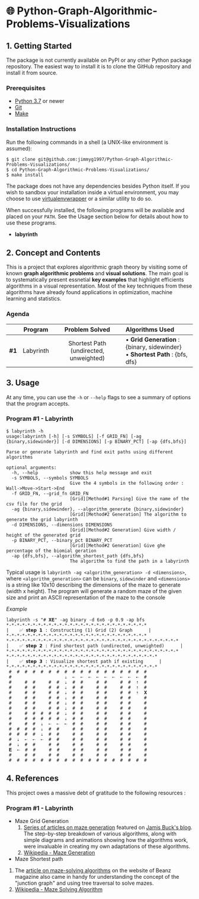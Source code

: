 # 🌐 Python-Graph-Algorithmic-Problems-Visualizations


## 1. Getting Started
The package is not currently available on PyPI or any other Python package repository. The easiest way to install it is to clone the GitHub repository and install it from source.

### Prerequisites
* [Python 3.7](https://www.python.org/downloads/) or newer
* [Git](https://git-scm.com/)
* [Make](https://www.gnu.org/software/make/)



### Installation Instructions
Run the following commands in a shell (a UNIX-like environment is assumed):

```
$ git clone git@github.com:jimmyg1997/Python-Graph-Algorithmic-Problems-Visualizations/
$ cd Python-Graph-Algorithmic-Problems-Visualizations/
$ make install
```
The package does not have any dependencies besides Python itself. If you wish to sandbox your installation inside a virtual environment, you may choose to use [virtualenvwrapper](https://virtualenvwrapper.readthedocs.io/en/latest/) or a similar utility to do so.

When successfully installed, the following programs will be available and placed on your `PATH`. See the Usage section below for details about how to use these programs.

* **labyrinth**






## 2. Concept and Contents

This is a project that explores algorithmic graph theory by visiting some of known **graph algorithmic problems** and **visual solutions**. The main goal is to systematically present essnetial **key examples** that highlight efficients algorithms in a visual representation. Most of the key techniques from these algorithms have already found applications in optimization, machine learning and statistics.
 
### Agenda

| | Program | Problem Solved | Algorithms Used|
|:-:|:-:|:-:|:-|
| **#1** | Labyrinth | Shortest Path (undirected, unweighted) |• **Grid Generation** : {binary, sidewinder}</br> • **Shortest Path** : {bfs, dfs}|


## 3. Usage

At any time, you can use the `-h` or `--help` flags to see a summary of options that the program accepts.

### Program #1 - Labyrinth
```
$ labyrinth -h
usage:labyrinth [-h] [-s SYMBOLS] [-f GRID_FN] [-ag {binary,sidewinder}] [-d DIMENSIONS] [-p BINARY_PCT] [-ap {dfs,bfs}]

Parse or generate labyrinth and find exit paths using different algorithms

optional arguments:
  -h, --help            show this help message and exit
  -s SYMBOLS, --symbols SYMBOLS
                        Give the 4 symbols in the following order : Wall->Move->Start->End
  -f GRID_FN, --grid_fn GRID_FN
                        [Grid][Method#1 Parsing] Give the name of the csv file for the grid
  -ag {binary,sidewinder}, --algorithm_generate {binary,sidewinder}
                        [Grid][Method#2 Generation] The algorithm to generate the grid labyrinth
  -d DIMENSIONS, --dimensions DIMENSIONS
                        [Grid][Method#2 Generation] Give width / height of the generated grid
  -p BINARY_PCT, --binary_pct BINARY_PCT
                        [Grid][Method#2 Generation] Give ghe percentage of the biomial geration
  -ap {dfs,bfs}, --algorithm_shortest_path {dfs,bfs}
                        The algorithm to find the path in a labyrinth

```

Typical usage is `labyrinth -ag <algorithm_generation> -d <dimensions>`, where `<algorithm_generation>` can be `binary`, `sidewinder` and `<dimensions>` is a string like 10x10 describing the dimensions of the maze to generate (width x height). The program will generate a random maze of the given size and print an ASCII representation of the maze to the console

*Example*
```
labyrinth -s "# 𝐗𝐄" -ag binary -d 6x6 -p 0.9 -ap bfs
*-*-*-*-*-*-*-*-*-*-*-*-*-*-*-*-*-*-*-*-*-*-*-*-*-*-*
|    ✅ 𝘀𝘁𝗲𝗽 𝟭 : Constructing (1) Grid (2) Graph      |
*-*-*-*-*-*-*-*-*-*-*-*-*-*-*-*-*-*-*-*-*-*-*-*-*-*-*
*-*-*-*-*-*-*-*-*-*-*-*-*-*-*-*-*-*-*-*-*-*-*-*-*-*-*-*-*-*-*-*-*
|    ✅ 𝘀𝘁𝗲𝗽 𝟮 : Find shortest path (undirected, unweighted)      |
*-*-*-*-*-*-*-*-*-*-*-*-*-*-*-*-*-*-*-*-*-*-*-*-*-*-*-*-*-*-*-*-*
*-*-*-*-*-*-*-*-*-*-*-*-*-*-*-*-*-*-*-*-*-*-*-*-*-*-*-*-*
|    ✅ 𝘀𝘁𝗲𝗽 𝟯 : Visualize shortest path if existing      |
*-*-*-*-*-*-*-*-*-*-*-*-*-*-*-*-*-*-*-*-*-*-*-*-*-*-*-*-*
 #  #  #  #  #  #  #  #  #  #  #  #  #  #  #  #  #  #
 #                    ⇣  ⇠  ⇠  ⇠  ⇠  ⇠  ⇠  ⇠  ⇠  ⇠  #
 #     #  #     #  #  ⇣  #  #     #  #     #  #  ⇡  #
 #     #  #     #  #  ⇣  #  #     #  #     #  #  ⇡  #
 #     #  #     #  #  ⇣  #  #     #  #     #  #  ⇡  𝐗
 #     #  #     #  #  ⇣  #  #     #  #     #  #     #
 #     #  #     #  #  ⇣  #  #     #  #     #  #     #
 #     #  #     #  #  ⇣  #  #     #  #     #  #     #
 #     #  #  #  #  #  ⇣  #  #     #  #     #  #     #
 #     #  #  #  #  #  ⇣  #  #     #  #     #  #     #
 #     #  #  ⇣  ⇠  ⇠  ⇠  #  #     #  #     #  #     #
 #  #  #  #  ⇣  #  #     #  #     #  #     #  #     #
 #  #  #  #  ⇣  #  #     #  #     #  #     #  #     #
 #  ⇣  ⇠  ⇠  ⇠  #  #     #  #     #  #     #  #     #
 #  ⇣  #  #     #  #     #  #     #  #     #  #     #
 𝐄  ⇠  #  #     #  #     #  #     #  #     #  #     #
 #     #  #     #  #     #  #     #  #     #  #     #
 #  #  #  #  #  #  #  #  #  #  #  #  #  #  #  #  #  #

```

## 4. References

This project owes a massive debt of gratitude to the following resources : 

### Program #1 - Labyrinth
* Maze Grid Generation
  1. [Series of articles on maze generation](https://weblog.jamisbuck.org/2011/2/7/maze-generation-algorithm-recap) featured on [Jamis Buck's blog](https://weblog.jamisbuck.org/). The step-by-step breakdown of various algorithms, along with simple diagrams and animations showing how the algorithms work, were invaluable in creating my own adaptations of these algorithms. 
  2. [Wikipedia - Maze Generation](https://en.wikipedia.org/wiki/Maze_generation_algorithm)
 * Maze Shortest path
  1. The [article on maze-solving algorithms](https://kidscodecs.com/maze-solving-algorithms/) on the website of Beanz magazine also came in handy for understanding the concept of the "junction graph" and using tree traversal to solve mazes.
  2. [Wikipedia - Maze Solving Algorithm](https://en.wikipedia.org/wiki/Maze_solving_algorithm)

